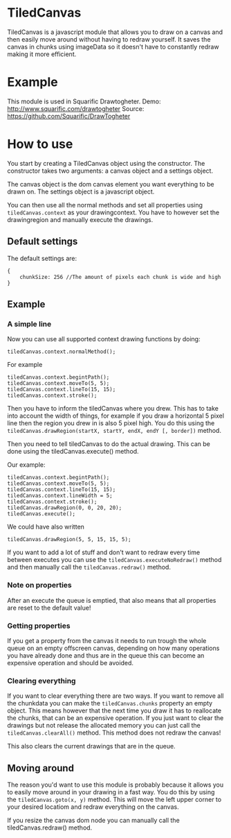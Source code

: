 # TiledCanvas

TiledCanvas is a javascript module that allows you to draw on a canvas and then
easily move around without having to redraw yourself. It saves the canvas in
chunks using imageData so it doesn't have to constantly redraw making it more
efficient.

# Example

This module is used in Squarific Drawtogheter.
Demo: http://www.squarific.com/drawtogheter
Source: https://github.com/Squarific/DrawTogheter

# How to use

You start by creating a TiledCanvas object using the constructor.
The constructor takes two arguments: a canvas object and a settings object.

The canvas object is the dom canvas element you want everything to be drawn on.
The settings object is a javascript object.

You can then use all the normal methods and set all properties using
`tiledCanvas.context` as your drawingcontext. You have to however set the
drawingregion and manually execute the drawings.

## Default settings

The default settings are:

    {
        chunkSize: 256 //The amount of pixels each chunk is wide and high
    }

## Example

### A simple line

Now you can use all supported context drawing functions by doing:

    tiledCanvas.context.normalMethod();

For example

    tiledCanvas.context.begintPath();
    tiledCanvas.context.moveTo(5, 5);
    tiledCanvas.context.lineTo(15, 15);
    tiledCanvas.context.stroke();

Then you have to inform the tiledCanvas where you drew.
This has to take into account the width of things, for example if you draw a
horizontal 5 pixel line then the region you drew in is also 5 pixel high.
You do this using the `tiledCanvas.drawRegion(startX, startY, endX, endY [, border])` method.

Then you need to tell tiledCanvas to do the actual drawing. This can be done
using the tiledCanvas.execute() method.

Our example:

    tiledCanvas.context.begintPath();
    tiledCanvas.context.moveTo(5, 5);
    tiledCanvas.context.lineTo(15, 15);
    tiledCanvas.context.lineWidth = 5;
    tiledCanvas.context.stroke();
    tiledCanvas.drawRegion(0, 0, 20, 20);
    tiledCanvas.execute();

We could have also written

    tiledCanvas.drawRegion(5, 5, 15, 15, 5);

If you want to add a lot of stuff and don't want to redraw every time between
executes you can use the `tiledCanvas.executeNoRedraw()` method and then
manually call the `tiledCanvas.redraw()` method.


### Note on properties

After an execute the queue is emptied, that also means that all properties are
reset to the default value!

### Getting properties

If you get a property from the canvas it needs to run trough the whole queue on
an empty offscreen canvas, depending on how many operations you have already
done and thus are in the queue this can become an expensive operation and should
be avoided.

### Clearing everything

If you want to clear everything there are two ways. If you want to remove all
the chunkdata you can make the `tiledCanvas.chunks` property an empty object.
This means however that the next time you draw it has to reallocate the chunks,
that can be an expensive operation. If you just want to clear the drawings but
not release the allocated memory you can just call the `tiledCanvas.clearAll()`
method. This method does not redraw the canvas!

This also clears the current drawings that are in the queue.

## Moving around

The reason you'd want to use this module is probably because it allows you to
easily move around in your drawing in a fast way. You do this by using the
`tiledCanvas.goto(x, y)` method. This will move the left upper corner to your
desired locatiom and redraw everything on the canvas.

If you resize the canvas dom node you can manually call the tiledCanvas.redraw()
method.
